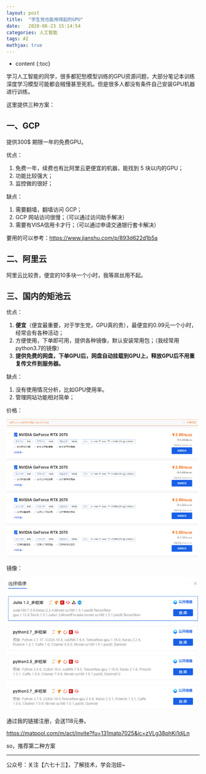 ```yaml
---
layout: post
title:  "学生党也能用得起的GPU"
date:   2020-06-23 15:14:54
categories: 人工智能
tags: AI
mathjax: true
---
```


* content
{:toc}


学习人工智能的同学，很多都犯愁模型训练的GPU资源问题，大部分笔记本训练深度学习模型可能都会贼慢甚至死机。但是很多人都没有条件自己安装GPU机器进行训练。





这里提供三种方案：

## 一、GCP

提供300$ 期限一年的免费GPU。

优点：

1. 免费一年，续费也有比阿里云更便宜的机器，能找到 5 块以内的GPU；
2. 功能比较强大；
3. 监控做的很好；

缺点：

1. 需要翻墙，翻墙访问 GCP；
2. GCP 网站访问很慢；（可以通过访问助手解决）
3. 需要有VISA信用卡才行；（可以通过申请交通银行套卡解决）

要用的可以参考：https://www.jianshu.com/p/893d622d1b5a

## 二、阿里云

阿里云比较贵，便宜的10多块一个小时，我等屌丝用不起。

## 三、国内的矩池云


优点：

1. **便宜**（便宜最重要，对于学生党，GPU真的贵），最便宜的0.99元一个小时，经常会有各种活动；
2. 方便使用，下单即可用，提供各种镜像，默认安装常用包；（我经常用python3.7的镜像）
3. **提供免费的网盘，下单GPU后，网盘自动挂载到GPU上，释放GPU后不用重复传文件到服务器。**

缺点：

1. 没有使用情况分析，比如GPU使用率。
2. 管理网站功能相对简单；

价格：

![image](/images/juchiyun.png)

镜像：

![image](/images/jingxiang.png)

通过我的链接注册，会送118元券。

https://matpool.com/m/act/invite?fu=131matp7025&ic=zVLg38phKi1djLn

so，推荐第二种方案

---

公众号：关注【六七十三】，了解技术，学会泡妞~

